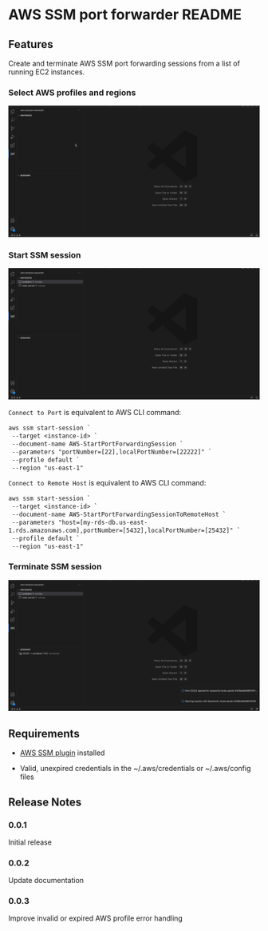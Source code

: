 # AWS SSM port forwarder README

## Features

Create and terminate AWS SSM port forwarding sessions from a list of running EC2 instances.

### Select AWS profiles and regions
   ![Select profile and region](./docs/select-profile.gif)

### Start SSM session

   ![Start SSM session](./docs/start-session.gif)

`Connect to Port` is equivalent to AWS CLI command:

```
aws ssm start-session `
 --target <instance-id> `
 --document-name AWS-StartPortForwardingSession `
 --parameters "portNumber=[22],localPortNumber=[22222]" `
 --profile default `
 --region "us-east-1"
```

`Connect to Remote Host` is equivalent to AWS CLI command:

```
aws ssm start-session `
 --target <instance-id> `
 --document-name AWS-StartPortForwardingSessionToRemoteHost `
 --parameters "host=[my-rds-db.us-east-1.rds.amazonaws.com],portNumber=[5432],localPortNumber=[25432]" `
 --profile default `
 --region "us-east-1"
```


### Terminate SSM session
   ![Terminate SSM session](./docs/terminate-session.gif)

## Requirements

- [AWS SSM plugin](https://docs.aws.amazon.com/systems-manager/latest/userguide/session-manager-working-with-install-plugin.html) installed

- Valid, unexpired credentials in the ~/.aws/credentials or ~/.aws/config files


## Release Notes

### 0.0.1

Initial release

### 0.0.2

Update documentation

### 0.0.3

Improve invalid or expired AWS profile error handling
